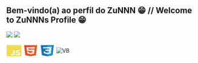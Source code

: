 ## Bem-vindo(a) ao perfil do ZuNNN 😁 // Welcome to ZuNNNs Profile 😁

 <div>
   <img height="180em" src="https://github-readme-stats.vercel.app/api?username=zunnn97&show_icons=true&theme=onedark&include_all_commits=true&count_private=true"/>
   <img height="180em" src="https://github-readme-stats.vercel.app/api/top-langs/?username=zunnn97&layout=compact&langs_count=6&theme=onedark"/>
</div>
    
<div style="display: inline_block"><br>
  <img align="center" alt="Js" height="30" width="40" src="https://raw.githubusercontent.com/devicons/devicon/master/icons/javascript/javascript-plain.svg">
  <img align="center" alt="HTML" height="30" width="40" src="https://raw.githubusercontent.com/devicons/devicon/master/icons/html5/html5-original.svg">
  <img align="center" alt="CSS" height="30" width="40" src="https://raw.githubusercontent.com/devicons/devicon/master/icons/css3/css3-original.svg">
  <img align="center" alt="VB" height="30" width="40" src="https://cdn.jsdelivr.net/gh/devicons/devicon@latest/icons/visualbasic/visualbasic-original.svg" />      
</div>
